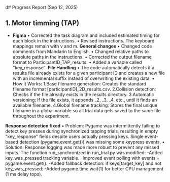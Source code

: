 d# Progress Report (Sep 12, 2025)

## 1. Motor timming (TAP)
- **Figma**
•	Corrected the task diagram and included estimated timing for each block in the instructions.
•	Revised instructions. The keyboard mappings remain with v and m.
**General changes**
•	Changed code comments from Mandarin to English.
•	Changed relative paths to absolute paths in the instructions.
•	Corrected the output filename format to ParticipantID_TAP_results.
•	Added a variable called "key_response".
**File Handling**
•	The code automatically detects if a results file already exists for a given participant ID and creates a new file with an incremental suffix instead of overwriting the existing data.
•	How it Works:
 1.Base filename generation: Creates the standard filename format [participantID]_2D_results.csv.
 2.Collision detection: Checks if the file already exists in the results directory.
 3.Automatic versioning: If the file exists, it appends _2, _3, _4, etc., until it finds an available filename.
 4.Global filename tracking: Stores the final unique filename in a global variable so all trial data gets saved to the same file throughout the experiment.

**Response detection fixed**
•	Problem: Pygame was intermittently failing to detect key presses during synchronized tapping trials, resulting in empty "key_response" fields despite users actually pressing keys. Single event-based detection (pygame.event.get()) was missing some keypress events.
•	Solution: Response logging was made more robust to prevent any missed inputs. The function run_synchronized in run_trial.py was modified:
-Added key_was_pressed tracking variable.
-Improved event polling with events = pygame.event.get().
-Added fallback detection: if keys[target_key] and not key_was_pressed:
-Added pygame.time.wait(1) for better CPU management (1 ms delay tops).



